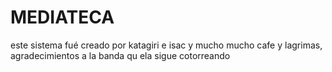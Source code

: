 # MEDIATECA



este sistema fué creado por katagiri e isac y mucho mucho cafe y lagrimas, agradecimientos a la banda qu ela sigue cotorreando